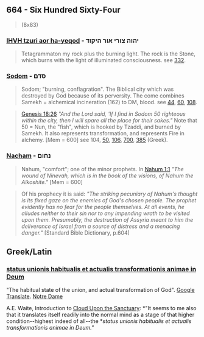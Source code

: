## 664 - Six Hundred Sixty-Four
> (8x83)

### [IHVH tzuri aor ha-yeqod](/keys/IHVH.TzVRI.AVR.HIQVD) - יהוה צורי אור היקוד
> Tetagrammaton my rock plus the burning light. The rock is the Stone, which burns with the light of illuminated consciousness. see [332](332).

### [Sodom](/keys/SDMf) - סדם
> Sodom; "burning, conflagration". The Biblical city which was destroyed by God because of its perversity. The come combines Samekh = alchemical incineration (162) to DM, blood. see [44](44), [60](60), [108](108).

> [Genesis 18:26](http://biblehub.com/genesis/18-26.htm) *"And the Lord said, 'If I find in Sodom 50 righteous within the city, then I will spare all the place for their sakes."* Note that 50 = Nun, the "fish", which is hooked by Tzaddi, and burned by Samekh. It also represents transformation, and represents Fire in alchemy. [Mem = 600] see 104, [50](50), [106](106), [700](700), [385](385) (Greek).

### [Nacham](/keys/NChVMf) - נחום
> Nahum, "comfort"; one of the minor prophets. In [Nahum 1:1](http://biblehub.com/nahum/1-1.htm) *"The wound of Ninevah, which is in the book of the visions, of Nahum the Alkoshite."* [Mem = 600]

> Of his prophecy it is said: *"The striking pecuniary of Nahum's thought is its fixed gaze on the enemies of God's chosen people. The prophet evidently has no fear for the people themselves. At all events, he alludes neither to their sin nor to any impending wrath to be visited upon them. Presumably, the destruction of Assyria meant to him the deliverance of Israel from a source of distress and a menacing danger."* [Standard Bible Dictionary, p.604]

## Greek/Latin

### [status unionis habitualis et actualis transformationis animae in Deum](/latin?word=status+unionis+habitualis+et+actualis+transformationis+animae+in+Deum)
"The habitual state of the union, and actual transformation of God". [Google Translate](https://translate.google.com/#view=home&op=translate&sl=auto&tl=en&text=status%20unionis%20habitualis%20et%20actualis%20transformationis%20animae%20in%20Deum). [Notre Dame](http://archives.nd.edu/cgi-bin/wordz.pl?keyword=status%20unionis%20habitualis%20et%20actualis%20transformationis%20animae%20in%20Deum)

A.E. Waite, Introduction to [Cloud Upon the Sanctuary](https://archive.org/details/clouduponsanctua00ecka/page/n28?admin=1): *"It seems to me also that it translates itself readily into the normal mind as a stage of that higher condition--highest indeed of all--the **status unionis habitualis et actualis transformationis animae in Deum."*